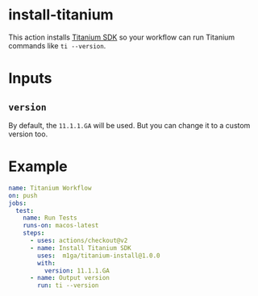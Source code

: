 # install-titanium

This action installs [Titanium SDK](https://titaniumsdk.com) so your workflow can run
Titanium commands like `ti --version`.

# Inputs

## `version`

By default, the `11.1.1.GA` will be used. But you can change it to a custom version too.

# Example

```yaml
name: Titanium Workflow
on: push
jobs:
  test:
    name: Run Tests
    runs-on: macos-latest
    steps:
      - uses: actions/checkout@v2
      - name: Install Titanium SDK
        uses:  m1ga/titanium-install@1.0.0
        with:
          version: 11.1.1.GA
      - name: Output version
        run: ti --version
```
